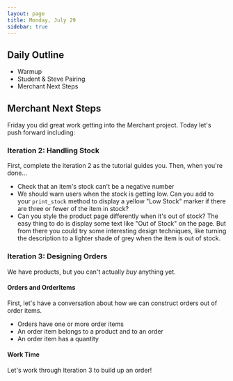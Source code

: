 ```yaml
---
layout: page
title: Monday, July 29
sidebar: true
---
```


## Daily Outline

* Warmup
* Student & Steve Pairing
* Merchant Next Steps

## Merchant Next Steps

Friday you did great work getting into the Merchant project. Today let's push forward including:

### Iteration 2: Handling Stock

First, complete the iteration 2 as the tutorial guides you. Then, when you're done...

* Check that an item's stock can't be a negative number
* We should warn users when the stock is getting low. Can you add to your `print_stock` method to display a yellow "Low Stock" marker if there are three or fewer of the item in stock?
* Can you style the product page differently when it's out of stock? The easy thing to do is display some text like "Out of Stock" on the page. But from there you could try some interesting design techniques, like turning the description to a lighter shade of grey when the item is out of stock.

### Iteration 3: Designing Orders

We have products, but you can't actually *buy* anything yet. 

#### Orders and OrderItems

First, let's have a conversation about how we can construct orders out of order items.

* Orders have one or more order items
* An order item belongs to a product and to an order
* An order item has a quantity

#### Work Time

Let's work through Iteration 3 to build up an order!

